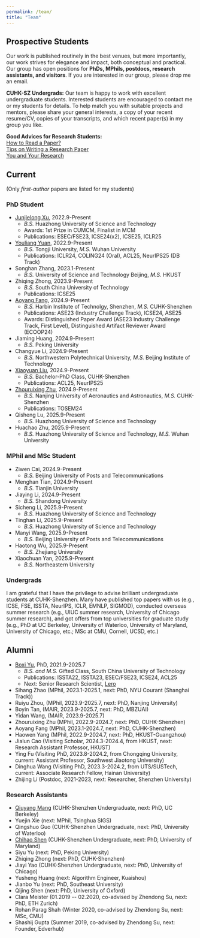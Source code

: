 ```yaml
---
permalink: /team/
title: "Team"
---
```

## Prospective Students
Our work is published routinely in the best venues, but more importantly, our work strives for elegance and impact, both conceptual and practical. Our group has open positions for **PhDs, MPhils, postdocs, research assistants, and visitors**. If you are interested in our group, please drop me an email.

**CUHK-SZ Undergrads:** Our team is happy to work with excellent undergraduate students. Interested students are encouraged to contact me or my students for details. To help match you with suitable projects and mentors, please share your general interests, a copy of your recent resume/CV, copies of your transcripts, and which recent paper(s) in my group you like.

**Good Advices for Research Students:**<br>
[How to Read a Paper?](https://web.stanford.edu/class/ee384m/Handouts/HowtoReadPaper.pdf)<br>
[Tips on Writing a Research Paper](https://www.pldi21.org/prerecorded_plmw.2.html)<br>
[You and Your Research](https://www.cs.virginia.edu/~robins/YouAndYourResearch.html)<br>


## Current
(Only *first-author* papers are listed for my students)

<!-- ### Postdoc -->

### PhD Student
- [Junjielong Xu](https://siyuexi.github.io/), 2022.9-Present
  - <em>B.S.</em> Huazhong University of Science and Technology
  - Awards: 1st Prize in CUMCM, Finalist in MCM
  - Publications: ESEC/FSE23, ICSE24(x2), ICSE25, ICLR25
- [Youliang Yuan](https://youliangyuan.github.io/), 2022.9-Present
  - <em>B.S.</em> Tongji University, <em>M.S.</em> Wuhan University
  - Publications: ICLR24, COLING24 (Oral), ACL25, NeurIPS25 (DB Track)
- Songhan Zhang, 2023.1-Present
  - <em>B.S.</em> University of Science and Technology Beijing, <em>M.S.</em> HKUST
- Zhiqing Zhong, 2023.9-Present
  - <em>B.S.</em> South China University of Technology
  - Publications: ICSE25
- [Aoyang Fang](https://profile.aoyangfang.top/), 2024.9-Present
  - <em>B.S.</em> Harbin Institute of Technolgy, Shenzhen, <em>M.S.</em> CUHK-Shenzhen
  - Publications: ASE23 (Industry Challenge Track), ICSE24, ASE25
  - Awards: Distinguished Paper Award (ASE23 Industry Challenge Track, First Level), Distinguished Artifact Reviewer Award (ECOOP24)
- Jiaming Huang, 2024.9-Present
  - <em>B.S.</em> Peking University
- Changyue Li, 2024.9-Present
  - <em>B.S.</em> Northwestern Polytechnical University, <em>M.S.</em> Beijing Institute of Technology
- [Xiaoyuan Liu](https://xyliu-cs.github.io/), 2024.9-Present
  - <em>B.S.</em> Bachelor-PhD Class, CUHK-Shenzhen
  - Publications: ACL25, NeurIPS25
- [Zhouruixing Zhu](https://zhouruixingzhu.github.io/), 2024.9-Present
  - <em>B.S.</em> Nanjing University of Aeronautics and Astronautics, <em>M.S.</em> CUHK-Shenzhen
  - Publications: TOSEM24
- Qisheng Lu, 2025.9-Present
  - <em>B.S.</em> Huazhong University of Science and Technology
- Huachao Zhu, 2025.9-Present
  - <em>B.S.</em> Huazhong University of Science and Technology, <em>M.S.</em> Wuhan University

### MPhil and MSc Student
- Ziwen Cai, 2024.9-Present
  - <em>B.S.</em> Beijing University of Posts and Telecommunications
- Menghan Tian, 2024.9-Present
  - <em>B.S.</em> Tianjin University
- Jiaying Li, 2024.9-Present
  - <em>B.S.</em> Shandong University
- Sicheng Li, 2025.9-Present
  - <em>B.S.</em> Huazhong University of Science and Technology
- Tinghan Li, 2025.9-Present
  - <em>B.S.</em> Huazhong University of Science and Technology
- Manyi Wang, 2025.9-Present
  - <em>B.S.</em> Beijing University of Posts and Telecommunications
- Haotong Wu, 2025.9-Present
  - <em>B.S.</em> Zhejiang University
- Xiaochuan Yan, 2025.9-Present
  - <em>B.S.</em> Northeastern University



### Undergrads
I am grateful that I have the privilege to advise brilliant undergraduate students at CUHK-Shenzhen. Many have published top papers with us (e.g., ICSE, FSE, ISSTA, NeurIPS, ICLR, EMNLP, SIGMOD), conducted overseas summer research (e.g., UIUC summer research, University of Chicago summer research), and got offers from top universities for graduate study (e.g., PhD at UC Berkeley, University of Waterloo, University of Maryland, University of Chicago, etc.; MSc at CMU, Cornell, UCSD, etc.) 


## Alumni
- [Boxi Yu](https://boxiyu.github.io/), PhD, 2021.9-2025.7
  - <em>B.S. and M.S.</em> Gifted Class, South China University of Technology
  - Publications: ISSTA22, ISSTA23, ESEC/FSE23, ICSE24, ACL25
  - Next: Senior Research Scientist, [Lero](https://lero.ie/)
- Sihang Zhao (MPhil, 2023.1-2025.1, next: PhD, NYU Courant (Shanghai Track))
- Ruiyu Zhou, (MPhil, 2023.9-2025.7, next: PhD, Nanjing University)
- Boyin Tan, (MAIR, 2023.9-2025.7, next: PhD, MBZUAI)
- Yidan Wang, (MAIR, 2023.9-2025.7)
- Zhouruixing Zhu (MPhil, 2022.9-2024.7, next: PhD, CUHK-Shenzhen)
- Aoyang Fang (MPhil, 2023.1-2024.7, next: PhD, CUHK-Shenzhen)
- Haowen Yang (MPhil, 2022.9-2024.7, next: PhD, HKUST-Guangzhou)
- Jialun Cao (Visiting Scholar, 2024.3-2024.4, from HKUST, next: Research Assistant Professor, HKUST)
- Ying Fu (Visiting PhD, 2023.8-2024.2, from Chongqing University, current: Assistant Professor, Southwest Jiaotong University)
- Dinghua Wang (Visiting PhD, 2023.3-2024.2, from UTS/SUSTech, current: Associate Research Fellow, Hainan University)
- Zhijing Li (Postdoc, 2021-2023, next: Researcher, Shenzhen University)


### Research Assistants
- [Qiuyang Mang](https://joyemang33.github.io/) (CUHK-Shenzhen Undergraduate, next: PhD, UC Berkeley) 
- Yuejin Xie (next: MPhil, Tsinghua SIGS)
- Qingshuo Guo (CUHK-Shenzhen Undergraduate, next: PhD, University of Waterloo)
- [Chihao Shen](https://stevenshen3641.github.io/) (CUHK-Shenzhen Undergraduate, next: PhD, University of Maryland)
- Siyu Yu (next: PhD, Peking University)
- Zhiqing Zhong (next: PhD, CUHK-Shenzhen)
- Jiayi Yao (CUHK-Shenzhen Undergraduate, next: PhD, University of Chicago)
- Yusheng Huang (next: Algorithm Engineer, Kuaishou)
- Jianbo Yu (next: PhD, Southeast University)
- Qijing Shen (next: PhD, University of Oxford)
- Clara Meister (01.2019 -- 02.2020, co-advised by Zhendong Su, next: PhD, ETH Zurich)
- Rohan Parag Shah (Winter 2020, co-advised by Zhendong Su, next: MSc, CMU)
- Shashij Gupta (Summer 2019, co-advised by Zhendong Su, next: Founder, Edverhub)


